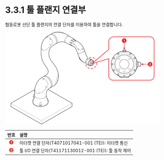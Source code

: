 # 3.3.1 툴 플랜지 연결부

협동로봇 선단 툴 플랜지의 연결 단자를 이용하여 툴을 연결합니다.

![&#xADF8;&#xB9BC; 15 &#xD234; &#xD50C;&#xB79C;&#xC9C0;&#xC758; &#xC5F0;&#xACB0;&#xBD80;](../../../.gitbook/assets/tool_flange.png)

| **번호** |                                                                           **설명** |
| :---: | :--- |
|  ![](../../../.gitbook/assets/1.png)  | 이더캣 연결 단자\(T4071017041-001 \(TE\)\): 이더캣 통신 |
|  ![](../../../.gitbook/assets/2.png)  | 툴 I/O 연결 단자\(T41171130012-001 \(TE\)\): 툴 동작 제어 |



